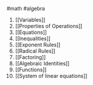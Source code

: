 #math 
#algebra 

1. [[Variables]]
2. [[Properties of Operations]]
3. [[Equations]]
4. [[Inequalities]]
5. [[Exponent Rules]]
6. [[Radical Rules]]
7. [[Factoring]]
8. [[Algebraic Identities]]
9. [[Functions]]
10. [[System of linear equations]]
